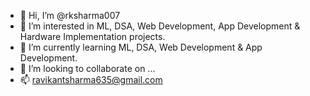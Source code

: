 - 👋 Hi, I’m @rksharma007
- 👀 I’m interested in ML, DSA, Web Development, App Development & Hardware Implementation projects.
- 🌱 I’m currently learning ML, DSA, Web Development & App Development.
- 💞️ I’m looking to collaborate on ...
- 📫 ravikantsharma635@gmail.com

<!---
rksharma007/rksharma007 is a ✨ special ✨ repository because its `README.md` (this file) appears on your GitHub profile.
You can click the Preview link to take a look at your changes.
--->
